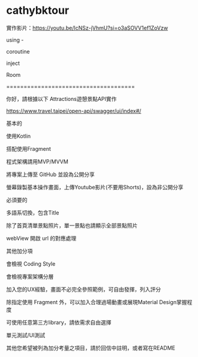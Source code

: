 # cathybktour


實作影片：https://youtu.be/IcNSz-jVhmU?si=o3aSOVV1ef1ZoVzw

using - 

coroutine

inject

Room

=====================================

你好，請根據以下 Attractions遊憩景點API實作

https://www.travel.taipei/open-api/swagger/ui/index#/


基本的

使用Kotlin

搭配使用Fragment

程式架構請用MVP/MVVM

將專案上傳至 GitHub 並設為公開分享

螢幕錄製基本操作畫面，上傳Youtube影片(不要用Shorts)，設為非公開分享


必須要的

多語系切換，包含Title

除了首頁清單景點照片，單一景點也請顯示全部景點照片

webView 開啟 url 的對應處理

其他加分項

會檢視 Coding Style

會檢視專案架構分層

加入您的UX經驗，畫面不必完全參照範例，可自由發揮，列入評分

除指定使用 Fragment 外，可以加入合理過場動畫或展現Material Design掌握程度

可使用任意第三方library，請依需求自由選擇

單元測試/UI測試

其他您希望被列為加分考量之項目，請於回信中註明，或者寫在README

